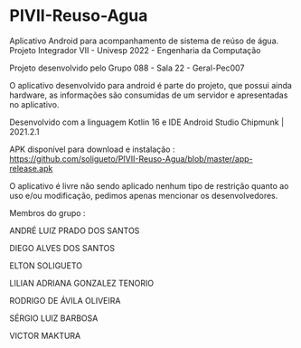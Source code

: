 # PIVII-Reuso-Agua
Aplicativo Android para acompanhamento de sistema de reúso de água. Projeto Integrador VII - Univesp 2022 - Engenharia da Computação

Projeto desenvolvido pelo Grupo 088 - Sala 22 - Geral-Pec007

O aplicativo desenvolvido para android é parte do projeto, que possui ainda hardware, 
as informações são consumidas de um servidor e apresentadas no aplicativo.

Desenvolvido com a linguagem Kotlin 16 e IDE Android Studio Chipmunk | 2021.2.1

APK disponível para download e instalação : https://github.com/soligueto/PIVII-Reuso-Agua/blob/master/app-release.apk

O aplicativo é livre não sendo aplicado nenhum tipo de restrição quanto ao uso e/ou modificação,
pedimos apenas mencionar os desenvolvedores.

Membros do grupo :

ANDRÉ LUIZ PRADO DOS SANTOS

DIEGO ALVES DOS SANTOS

ELTON SOLIGUETO

LILIAN ADRIANA GONZALEZ TENORIO

RODRIGO DE ÁVILA OLIVEIRA

SÉRGIO LUIZ BARBOSA

VICTOR MAKTURA
